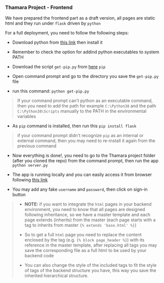 ### Thamara Project - Frontend

We have prepared the frontend part as a draft version, all pages are static html and they run under `flask` driven by `python`

For a full deployment, you need to follow the following steps:

- Download python from [this link](https://www.python.org/ftp/python/3.8.6/python-3.8.6-amd64.exe) then install it

- Remember to check the option for addind python executables to system PATH

- Download the script `get-pip.py` from [here](https://bootstrap.pypa.io/get-pip.py) `pip`

- Open command prompt and go to the directory you save the `get-pip.py` file

- run this command: `python get-pip.py`

> If your command prompt can't python as an executable command, then you need to add the path for example `C:\Python38` and the path `C:\Python38\Scripts` manually to the PATH in the environmental variables

- As `pip` command is installed, then run this `pip install flask`

> if your command prompt didn't recognize `pip` as an internal or external command, then you may need to re-install it again from the previous command

- Now everything is done!, you need to go to the Thamara project folder (after you cloned the repo) from the command prompt, then run the app `python server.py`

- The app is running locally and you can easily access it from browser following [this link](http://127.0.0.1/)

- You may add any fake `username` and `password`, then click on sign-in button

> - **NOTE:** if you want to integrate the `html` pages in your backend environment, you need to know that all pages are designed following inheritance, so we have a master template and each page extends (inherits) from the master (each page starts with a tag to inherits from master `{% extends 'base.html' %}`)
>  
> - So to get a full `html` page you need to replace the content enclosed by the tag (e.g. `{% block page_header %}`) with its reference in the master template, after replacing all tags you may save the corresponding file as a full html to be used by your backend code
> 
> - You can also change the style of the included tags to fit the style of tags of the backend structure you have, this way you save the inherited hierarchical structure.